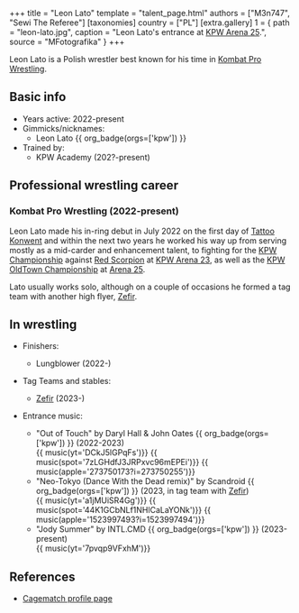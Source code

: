 +++
title = "Leon Lato"
template = "talent_page.html"
authors = ["M3n747", "Sewi The Referee"]
[taxonomies]
country = ["PL"]
[extra.gallery]
1 = { path = "leon-lato.jpg", caption = "Leon Lato's entrance at [KPW Arena 25](@/e/kpw/2024-05-17-kpw-arena-25.md).", source = "MFotografika" }
+++

Leon Lato is a Polish wrestler best known for his time in [Kombat Pro Wrestling](@/o/kpw.md).

## Basic info

* Years active: 2022-present
* Gimmicks/nicknames:
  - Leon Lato {{ org_badge(orgs=['kpw']) }}
* Trained by:
  - KPW Academy (202?-present)

## Professional wrestling career

### Kombat Pro Wrestling (2022-present)

Leon Lato made his in-ring debut in July 2022 on the first day of [Tattoo Konwent](@/e/kpw/2022-07-30-kpw-tattoo-konwent-2022.md) and within the next two years he worked his way up from serving mostly as a mid-carder and enhancement talent, to fighting for the [KPW Championship](@/c/kpw-championship.md) against [Red Scorpion](@/w/red-scorpion.md) at [KPW Arena 23](@/e/kpw/2023-11-24-kpw-arena-23.md), as well as the [KPW OldTown Championship](@/c/kpw-old-town-championship.md) at [Arena 25](@/e/kpw/2024-05-17-kpw-arena-25.md).

Lato usually works solo, although on a couple of occasions he formed a tag team with another high flyer, [Zefir](@/w/zefir.md).

## In wrestling

* Finishers:
  - Lungblower (2022-)
 
* Tag Teams and stables:
  - [Zefir](@/w/zefir.md) (2023-)

* Entrance music:
  - "Out of Touch" by Daryl Hall & John Oates
 {{ org_badge(orgs=['kpw']) }} (2022-2023) <br>
 {{ music(yt='DCkJ5lGPqFs')}}
 {{ music(spot='7zLGHdfJ3JRPxvc96mEPEi')}}
 {{ music(apple='273750173?i=273750255')}}
  - "Neo-Tokyo (Dance With the Dead remix)" by Scandroid
 {{ org_badge(orgs=['kpw']) }} (2023, in tag team with [Zefir](@/w/zefir.md)) <br>
 {{ music(yt='a1jMUiSR4Gg')}}
 {{ music(spot='44K1GCbNLf1NHlCaLaYONk')}}
 {{ music(apple='1523997493?i=1523997494')}}
  - "Jody Summer" by INTL.CMD
 {{ org_badge(orgs=['kpw']) }} (2023-present) <br>
 {{ music(yt='7pvqp9VFxhM')}}

## References

* [Cagematch profile page](https://www.cagematch.net/?id=2&nr=26065)
